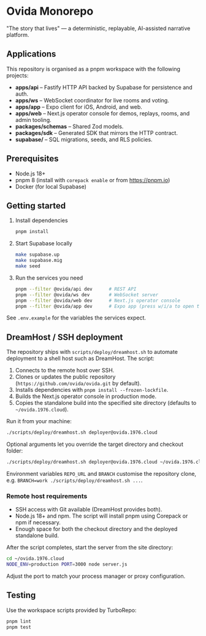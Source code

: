 # Ovida Monorepo

"The story that lives" — a deterministic, replayable, AI-assisted narrative platform.

## Applications

This repository is organised as a pnpm workspace with the following projects:

- **apps/api** – Fastify HTTP API backed by Supabase for persistence and auth.
- **apps/ws** – WebSocket coordinator for live rooms and voting.
- **apps/app** – Expo client for iOS, Android, and web.
- **apps/web** – Next.js operator console for demos, replays, rooms, and admin tooling.
- **packages/schemas** – Shared Zod models.
- **packages/sdk** – Generated SDK that mirrors the HTTP contract.
- **supabase/** – SQL migrations, seeds, and RLS policies.

## Prerequisites

- Node.js 18+
- pnpm 8 (install with `corepack enable` or from https://pnpm.io)
- Docker (for local Supabase)

## Getting started

1. Install dependencies

   ```bash
   pnpm install
   ```

2. Start Supabase locally

   ```bash
   make supabase.up
   make supabase.mig
   make seed
   ```

3. Run the services you need

   ```bash
   pnpm --filter @ovida/api dev      # REST API
   pnpm --filter @ovida/ws dev       # WebSocket server
   pnpm --filter @ovida/web dev      # Next.js operator console
   pnpm --filter @ovida/app dev      # Expo app (press w/i/a to open targets)
   ```

See `.env.example` for the variables the services expect.

## DreamHost / SSH deployment

The repository ships with `scripts/deploy/dreamhost.sh` to automate deployment to a shell host such as DreamHost. The script:

1. Connects to the remote host over SSH.
2. Clones or updates the public repository (`https://github.com/ovida/ovida.git` by default).
3. Installs dependencies with `pnpm install --frozen-lockfile`.
4. Builds the Next.js operator console in production mode.
5. Copies the standalone build into the specified site directory (defaults to `~/ovida.1976.cloud`).

Run it from your machine:

```bash
./scripts/deploy/dreamhost.sh deployer@ovida.1976.cloud
```

Optional arguments let you override the target directory and checkout folder:

```bash
./scripts/deploy/dreamhost.sh deployer@ovida.1976.cloud ~/ovida.1976.cloud ~/ovida-deploy
```

Environment variables `REPO_URL` and `BRANCH` customise the repository clone, e.g. `BRANCH=work ./scripts/deploy/dreamhost.sh ...`.

### Remote host requirements

- SSH access with Git available (DreamHost provides both).
- Node.js 18+ and npm. The script will install pnpm using Corepack or npm if necessary.
- Enough space for both the checkout directory and the deployed standalone build.

After the script completes, start the server from the site directory:

```bash
cd ~/ovida.1976.cloud
NODE_ENV=production PORT=3000 node server.js
```

Adjust the port to match your process manager or proxy configuration.

## Testing

Use the workspace scripts provided by TurboRepo:

```bash
pnpm lint
pnpm test
```
